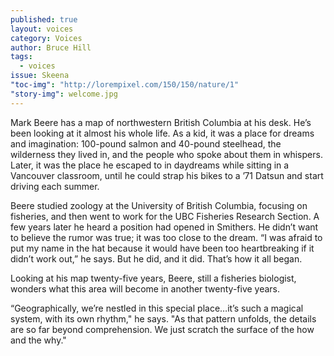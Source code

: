 ```yaml
---
published: true
layout: voices
category: Voices
author: Bruce Hill
tags: 
  - voices
issue: Skeena
"toc-img": "http://lorempixel.com/150/150/nature/1"
"story-img": welcome.jpg
---
```


Mark Beere has a map of northwestern British Columbia at his desk. He’s been looking at it almost his whole life. As a kid, it was a place for dreams and imagination: 100-pound salmon and 40-pound steelhead, the wilderness they lived in, and the people who spoke about them in whispers. Later, it was the place he escaped to in daydreams while sitting in a Vancouver classroom, until he could strap his bikes to a ’71 Datsun and start driving each summer. 

Beere studied zoology at the University of British Columbia, focusing on fisheries, and then went to work for the UBC Fisheries Research Section. A few years later he heard a position had opened in Smithers. He didn’t want to believe the rumor was true; it was too close to the dream. “I was afraid to put my name in the hat because it would have been too heartbreaking if it didn’t work out,” he says.  But he did, and it did. That’s how it all began. 

Looking at his map twenty-five years, Beere, still a fisheries biologist, wonders what this area will become in another twenty-five years.

“Geographically, we’re nestled in this special place…it’s such a magical system, with its own rhythm," he says. "As that pattern unfolds, the details are so far beyond comprehension. We just scratch the surface of the how and the why."
